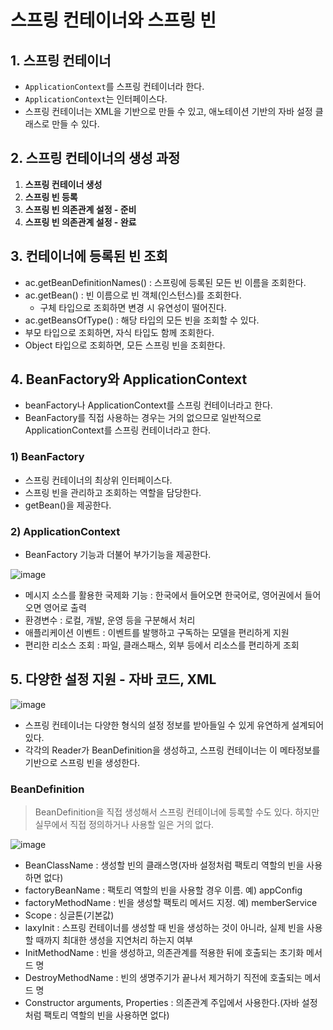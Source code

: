# 스프링 컨테이너와 스프링 빈

## 1. 스프링 컨테이너

- `ApplicationContext`를 스프링 컨테이너라 한다.
- `ApplicationContext`는 인터페이스다.
- 스프링 컨테이너는 XML을 기반으로 만들 수 있고, 애노테이션 기반의 자바 설정 클래스로 만들 수 있다.

## 2. 스프링 컨테이너의 생성 과정

1. **스프링 컨테이너 생성**
2. **스프링 빈 등록**
3. **스프링 빈 의존관계 설정 - 준비**
4. **스프링 빈 의존관계 설정 - 완료**

## 3. 컨테이너에 등록된 빈 조회

- ac.getBeanDefinitionNames() : 스프링에 등록된 모든 빈 이름을 조회한다.
- ac.getBean() : 빈 이름으로 빈 객체(인스턴스)를 조회한다.
    - 구체 타입으로 조회하면 변경 시 유연성이 떨어진다.
- ac.getBeansOfType() : 해당 타입의 모든 빈을 조회할 수 있다.
- 부모 타입으로 조회하면, 자식 타입도 함께 조회한다.
- Object 타입으로 조회하면, 모든 스프링 빈을 조회한다.

## 4. BeanFactory와 ApplicationContext

- beanFactory나 ApplicationContext를 스프링 컨테이너라고 한다.
- BeanFactory를 직접 사용하는 경우는 거의 없으므로 일반적으로 ApplicationContext를 스프링 컨테이너라고 한다.

### 1) BeanFactory

- 스프링 컨테이너의 최상위 인터페이스다.
- 스프링 빈을 관리하고 조회하는 역할을 담당한다.
- getBean()을 제공한다.

### 2) ApplicationContext

- BeanFactory 기능과 더불어 부가기능을 제공한다.

![image](https://user-images.githubusercontent.com/87891581/147756911-6ff8ccec-7d6b-4383-81d2-7dfa5a76fac6.png)

- 메시지 소스를 활용한 국제화 기능 : 한국에서 들어오면 한국어로, 영어권에서 들어오면 영어로 출력
- 환경변수 : 로컬, 개발, 운영 등을 구분해서 처리
- 애플리케이션 이벤트 : 이벤트를 발행하고 구독하는 모델을 편리하게 지원
- 편리한 리소스 조회 : 파일, 클래스패스, 외부 등에서 리소스를 편리하게 조회

## 5. 다양한 설정 지원 - 자바 코드, XML

![image](https://user-images.githubusercontent.com/87891581/147757714-7c3b64f7-3959-4d74-8406-70b8fb615b8b.png)

- 스프링 컨테이너는 다양한 형식의 설정 정보를 받아들일 수 있게 유연하게 설계되어 있다.
- 각각의 Reader가 BeanDefinition을 생성하고, 스프링 컨테이너는 이 메타정보를 기반으로 스프링 빈을 생성한다.

### BeanDefinition

> BeanDefinition을 직접 생성해서 스프링 컨테이너에 등록할 수도 있다. 하지만 실무에서 직접 정의하거나 사용할 일은 거의 없다.

![image](https://user-images.githubusercontent.com/87891581/147758154-f8eb773a-f956-4099-b7fe-2bb50d204213.png)

- BeanClassName : 생성할 빈의 클래스명(자바 설정처럼 팩토리 역할의 빈을 사용하면 없다)
- factoryBeanName : 팩토리 역할의 빈을 사용할 경우 이름. 예) appConfig
- factoryMethodName : 빈을 생성할 팩토리 메서드 지정. 예) memberService
- Scope : 싱글톤(기본값)
- laxyInit : 스프링 컨테이너를 생성할 때 빈을 생성하는 것이 아니라, 실제 빈을 사용할 때까지 최대한 생성을 지연처리 하는지 여부
- InitMethodName : 빈을 생성하고, 의존관계를 적용한 뒤에 호출되는 초기화 메서드 명
- DestroyMethodName : 빈의 생명주기가 끝나서 제거하기 직전에 호출되는 메서드 명
- Constructor arguments, Properties : 의존관계 주입에서 사용한다.(자바 설정처럼 팩토리 역할의 빈을 사용하면 없다)
